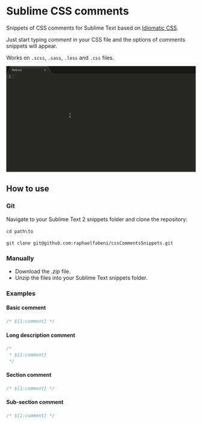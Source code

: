 # Sublime CSS comments

Snippets of CSS comments for Sublime Text based on [Idiomatic CSS](https://github.com/necolas/idiomatic-css).

Just start typing _comment_ in your CSS file and the options of comments snippets will appear.

Works on `.scss`, `.sass`, `.less` and `.css` files.

![CSS comments demo](examples-css-comments.gif "CSS comments demo")

## How to use

### Git

Navigate to your Sublime Text 2 snippets folder and clone the repository:

`cd path\to`

`git clone git@github.com:raphaelfabeni/cssCommentsSnippets.git`

### Manually

- Download the *.zip* file.
- Unzip the files into your Sublime Text snippets folder.

### Examples

#### Basic comment

```css
/* ${1:comment} */
```

#### Long description comment
```css
/*
 * ${1:comment}
 */
```

#### Section comment

```css
/* ${1:comment} */
```

#### Sub-section comment

```css
/* ${1:comment} */
```
